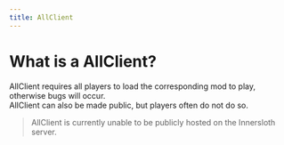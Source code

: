 ```yaml
---
title: AllClient
---
```

# What is a AllClient?

AllClient requires all players to load the corresponding mod to play, otherwise bugs will occur. <br>
AllClient can also be made public, but players often do not do so.

> AllClient is currently unable to be publicly hosted on the Innersloth server.
